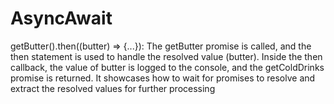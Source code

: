 # AsyncAwait
getButter().then((butter) => {...}): The getButter promise is called, and the then statement is used to handle the resolved value (butter). Inside the then callback, the value of butter is logged to the console, and the getColdDrinks promise is returned.
It showcases how to wait for promises to resolve and extract the resolved values for further processing

